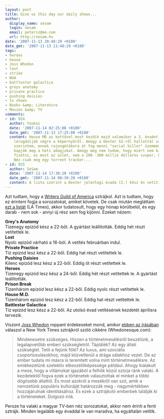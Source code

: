 ```yaml
---
layout: post
title: Give us this day our daily shows...
author:
  display_name: sesam
  login: sesam
  email: petersz@me.com
  url: http://sesam.hu
date: '2007-11-13 20:48:29 +0100'
date_gmt: '2007-11-13 11:48:29 +0100'
tags:
- heroes
- house
- Joss Whedon
- lost
- strike
- WGA
- battlestar galactica
- greys anatomy
- private practice
- pushing daisies
- tv shows
- Books &amp; Literature
- Movies &amp; TV
comments:
- id: 924
  author: Youkai
  date: '2007-11-14 02:25:08 +0100'
  date_gmt: '2007-11-13 17:25:08 +0100'
  content: House MD az kettővel most kezdik majd valamikor a 3. évadot, ha Frei tomit
    lerugdalják végre a képernyőről. Amúgy a Dexter S2-ről hallottál valamit, mert
    szerintem, ennek rajongótábora át fog menni "serial killer" üzemmódba, ha nem
    kapják meg a heti adagjukat. Amúgy meg nem tudom, hogy miért nem bírnak nekik
    fizetni, ez most az üzlet, nem a 200 -300 millió dolláros szuper, hiper produkciók.
    Néz csak meg egy torrent tracker....
- id: 925
  author: SeSam
  date: '2007-11-14 17:30:28 +0100'
  date_gmt: '2007-11-14 08:30:28 +0100'
  content: A lista szerint a Dexter jelenlegi évada (2.) kész és vetítik is.
---
```


Azt tudtam, hogy a [Writers Guild of America](http://www.wga.org) sztrájkol. Azt is tudtam, hogy ez érinteni fogja a sorozatokat, amiket követek. De csak miután megláttam [ezt a listát](http://www.latimes.com/business/la-striketvgrid-html,0,7606966.htmlstory) (LA Times), akkor tudatosult, hogy egy hónap körülbelül, és egy darab - nem sok - annyi új rész sem fog kijönni. Ezeket nézem:

**Grey's Anatomy**  
Tizenegy epizód kész a 22-ből. A gyártást leállították. Eddig hét részt vetítettek le.  
**Lost**  
Nyolc epizód várható a 16-ból. A vetítés februárban indul.  
**Private Practice**  
Tíz epizód lesz kész a 22-ből. Eddig hat részt vetítettek le.  
**Pushing Daisies**  
Kilenc epizód lesz kész a 22-ből. Eddig öt részt vetítettek le.  
**Heroes**  
Tizenegy epizód lesz kész a 24-ből. Eddig hét részt vetítettek le. A gyártást leállították.  
**Prison Break**  
Tizenhárom epizód lesz kész a 22-ből. Eddig nyolc részt vetítettek le.  
**House M.D.**  
Tizenhárom epizód lesz kész a 22-ből. Eddig hat részt vetítettek le.  
**Battlestar Galactica**  
Tíz epizód lesz kész a 22-ből. Az utolsó évad vetítésének kezdetét áprilisra tervezik.

Viszont [Joss Whedon](http://www.imdb.com/name/nm0923736) roppant érdekeseket mond, amikor [ebben az írásában](http://whedonesque.com/comments/14650) válaszol a New York Times sztrájkról szóló cikkére (Whedonesque.com):

> Mindenesetre szükséges. Hiszen a történetmesélésről beszélünk, a legalapvetőbb emberi szükségletről. Táplálék? Az egy állati szükséglet. Tető a fejünk fölé? Az luxus, ami szociális csoportosulásokhoz, majd közvetlenül a drága sálakhoz vezet. De az ember tudata mi másra is teremtett volna mint történetmesélésre. Az emlékezetünk szelektív elbeszélőképessége például. Ahogy kialakult a mese, hogy a villámokat igazából a felhők közül szórja ránk valaki. A kezdetektől fogva ezek a történetek választottak el minket a többi dögösebb állattól. És most azokról a mesékről van szó, amik a nemzetünk populáris kultúráját határozzák meg - nagymértékben hozzájárulnak identitásához. És ezek a sztrájkoló emberbek találják ki a történeteket. Dolgozó írók.

Persze ha valaki a magyar TV-ben néz sorozatokat, akkor nem érinti a fenti sztrájk. Minden legalább egy évaddal le van maradva, ha egyáltalán vetítik.
